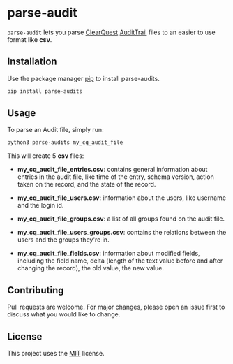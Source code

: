 # parse-audit

`parse-audit` lets you parse [ClearQuest](https://www.ibm.com/products/rational-clearquest) [AuditTrail](https://www.ibm.com/support/pages/ibm-rational-clearquest-audittrail-esignature-packages-user-guide) files to an easier to use format like **csv**.

## Installation

Use the package manager [pip](https://pip.pypa.io/en/stable/) to install parse-audits.

```bash
pip install parse-audits
```

## Usage

To parse an Audit file, simply run:

```bash
python3 parse-audits my_cq_audit_file
```

This will create 5 **csv** files:

- **my_cq_audit_file_entries.csv**: contains general information about entries in the audit file, like time of the entry, schema version, action taken on the record, and the state of the record.

- **my_cq_audit_file_users.csv**: information about the users, like username and the login id.

- **my_cq_audit_file_groups.csv**: a list of all groups found on the audit file.

- **my_cq_audit_file_users_groups.csv**: contains the relations between the users and the groups they're in.

- **my_cq_audit_file_fields.csv**: information about modified fields, including the field name, delta (length of the text value before and after changing the record), the old value, the new value.

## Contributing

Pull requests are welcome. For major changes, please open an issue first to discuss what you would like to change.

## License

This project uses the [MIT](https://choosealicense.com/licenses/mit/) license.
